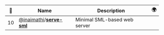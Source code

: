|:star2: | Name | Description | 🌍|
|---|---|---|---|
|10|[@inaimathi](https://github.com/inaimathi)/[**serve-sml**](https://github.com/inaimathi/serve-sml)|Minimal SML-based web server||

